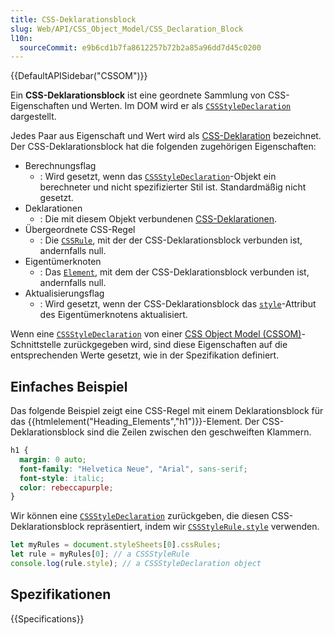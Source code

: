 ```yaml
---
title: CSS-Deklarationsblock
slug: Web/API/CSS_Object_Model/CSS_Declaration_Block
l10n:
  sourceCommit: e9b6cd1b7fa8612257b72b2a85a96dd7d45c0200
---
```


{{DefaultAPISidebar("CSSOM")}}

Ein **CSS-Deklarationsblock** ist eine geordnete Sammlung von CSS-Eigenschaften und Werten. Im DOM wird er als [`CSSStyleDeclaration`](/de/docs/Web/API/CSSStyleDeclaration) dargestellt.

Jedes Paar aus Eigenschaft und Wert wird als [CSS-Deklaration](/de/docs/Web/API/CSS_Object_Model/CSS_Declaration) bezeichnet. Der CSS-Deklarationsblock hat die folgenden zugehörigen Eigenschaften:

- Berechnungsflag
  - : Wird gesetzt, wenn das [`CSSStyleDeclaration`](/de/docs/Web/API/CSSStyleDeclaration)-Objekt ein berechneter und nicht spezifizierter Stil ist. Standardmäßig nicht gesetzt.
- Deklarationen
  - : Die mit diesem Objekt verbundenen [CSS-Deklarationen](/de/docs/Web/API/CSS_Object_Model/CSS_Declaration).
- Übergeordnete CSS-Regel
  - : Die [`CSSRule`](/de/docs/Web/API/CSSRule), mit der der CSS-Deklarationsblock verbunden ist, andernfalls null.
- Eigentümerknoten
  - : Das [`Element`](/de/docs/Web/API/Element), mit dem der CSS-Deklarationsblock verbunden ist, andernfalls null.
- Aktualisierungsflag
  - : Wird gesetzt, wenn der CSS-Deklarationsblock das [`style`](/de/docs/Web/HTML/Reference/Global_attributes/style)-Attribut des Eigentümerknotens aktualisiert.

Wenn eine [`CSSStyleDeclaration`](/de/docs/Web/API/CSSStyleDeclaration) von einer [CSS Object Model (CSSOM)](/de/docs/Web/API/CSS_Object_Model)-Schnittstelle zurückgegeben wird, sind diese Eigenschaften auf die entsprechenden Werte gesetzt, wie in der Spezifikation definiert.

## Einfaches Beispiel

Das folgende Beispiel zeigt eine CSS-Regel mit einem Deklarationsblock für das {{htmlelement("Heading_Elements","h1")}}-Element. Der CSS-Deklarationsblock sind die Zeilen zwischen den geschweiften Klammern.

```css
h1 {
  margin: 0 auto;
  font-family: "Helvetica Neue", "Arial", sans-serif;
  font-style: italic;
  color: rebeccapurple;
}
```

Wir können eine [`CSSStyleDeclaration`](/de/docs/Web/API/CSSStyleDeclaration) zurückgeben, die diesen CSS-Deklarationsblock repräsentiert, indem wir [`CSSStyleRule.style`](/de/docs/Web/API/CSSStyleRule/style) verwenden.

```js
let myRules = document.styleSheets[0].cssRules;
let rule = myRules[0]; // a CSSStyleRule
console.log(rule.style); // a CSSStyleDeclaration object
```

## Spezifikationen

{{Specifications}}
